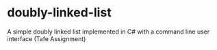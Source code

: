 # doubly-linked-list
A simple doubly linked list implemented in C# with a command line user interface (Tafe Assignment)
